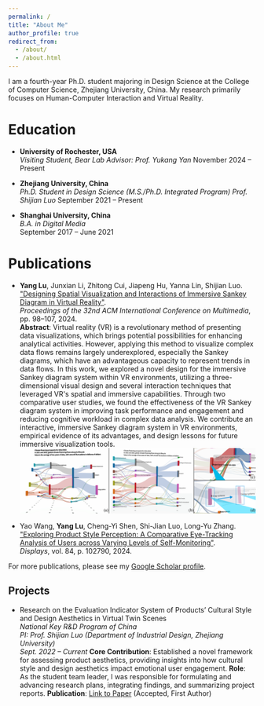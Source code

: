 ```yaml
---
permalink: /
title: "About Me"
author_profile: true
redirect_from: 
  - /about/
  - /about.html
---
```


I am a fourth-year Ph.D. student majoring in Design Science at the College of Computer Science, Zhejiang University, China. My research primarily focuses on Human-Computer Interaction and Virtual Reality.

Education
======
- **University of Rochester, USA**  
  *Visiting Student, Bear Lab*
  *Advisor: Prof. Yukang Yan*
  November 2024 – Present

- **Zhejiang University, China**  
  *Ph.D. Student in Design Science (M.S./Ph.D. Integrated Program)*
  *Prof. Shijian Luo*
  September 2021 – Present

- **Shanghai University, China**  
  *B.A. in Digital Media*  
  September 2017 – June 2021

Publications
======
- **Yang Lu**, Junxian Li, Zhitong Cui, Jiapeng Hu, Yanna Lin, Shijian Luo.  
  ["Designing Spatial Visualization and Interactions of Immersive Sankey Diagram in Virtual Reality"](https://dl.acm.org/doi/abs/10.1145/3664647.3681460).  
  *Proceedings of the 32nd ACM International Conference on Multimedia*, pp. 98–107, 2024.  
**Abstract**: Virtual reality (VR) is a revolutionary method of presenting data visualizations, which brings potential possibilities for enhancing analytical activities. However, applying this method to visualize complex data flows remains largely underexplored, especially the Sankey diagrams, which have an advantageous capacity to represent trends in data flows. In this work, we explored a novel design for the immersive Sankey diagram system within VR environments, utilizing a three-dimensional visual design and several interaction techniques that leveraged VR's spatial and immersive capabilities. Through two comparative user studies, we found the effectiveness of the VR Sankey diagram system in improving task performance and engagement and reducing cognitive workload in complex data analysis. We contribute an interactive, immersive Sankey diagram system in VR environments, empirical evidence of its advantages, and design lessons for future immersive visualization tools.
![Immersive Sankey Diagram in VR](images/finalsystem.png)

- Yao Wang, **Yang Lu**, Cheng-Yi Shen, Shi-Jian Luo, Long-Yu Zhang.  
  ["Exploring Product Style Perception: A Comparative Eye-Tracking Analysis of Users across Varying Levels of Self-Monitoring"](https://www.sciencedirect.com/science/article/pii/S0141938224001549).  
  *Displays*, vol. 84, p. 102790, 2024.
  
For more publications, please see my [Google Scholar profile](https://scholar.google.com/citations?user=HHzZ_ZoAAAAJ&hl=en&authuser=1).
  
Projects
------
- Research on the Evaluation Indicator System of Products’ Cultural Style and Design Aesthetics in Virtual Twin Scenes  
*National Key R&D Program of China*  
*PI: Prof. Shijian Luo (Department of Industrial Design, Zhejiang University)*  
*Sept. 2022 – Current*
**Core Contribution**: Established a novel framework for assessing product aesthetics, providing insights into how cultural style and design aesthetics impact emotional user engagement.
**Role**: As the student team leader, I was responsible for formulating and advancing research plans, integrating findings, and summarizing project reports.
**Publication**: [Link to Paper](http://kns.cnki.net/kcms/detail/11.5946.TP.20231108.1141.004.html) (Accepted, First Author)

